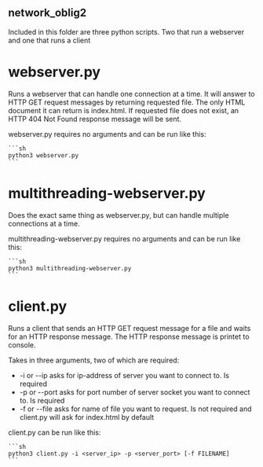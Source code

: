 ## network_oblig2

Included in this folder are three python scripts. Two that run a webserver and one that runs a client

# webserver.py

Runs a webserver that can handle one connection at a time. It will answer to HTTP GET request messages by returning requested file. The only HTML document it can return is index.html. If requested file does not exist, an HTTP 404 Not Found response message will be sent.

webserver.py requires no arguments and can be run like this:

    ```sh
    python3 webserver.py
    ```

# multithreading-webserver.py

Does the exact same thing as webserver.py, but can handle multiple connections at a time.

multithreading-webserver.py requires no arguments and can be run like this:

    ```sh
    python3 multithreading-webserver.py
    ```

# client.py

Runs a client that sends an HTTP GET request message for a file and waits for an HTTP response message. The HTTP response message is printet to console.

Takes in three arguments, two of which are required:
* -i or --ip asks for ip-address of server you want to connect to. Is required
* -p or --port asks for port number of server socket you want to connect to. Is required
* -f or --file asks for name of file you want to request. Is not required and client.py will ask for index.html by default

client.py can be run like this:

    ```sh
    python3 client.py -i <server_ip> -p <server_port> [-f FILENAME]
    ```